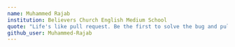 ```yaml
---
name: Muhammed Rajab
institution: Believers Church English Medium School
quote: "Life's like pull request. Be the first to solve the bug and pull it."
github_user: Muhammed-Rajab
---
```

